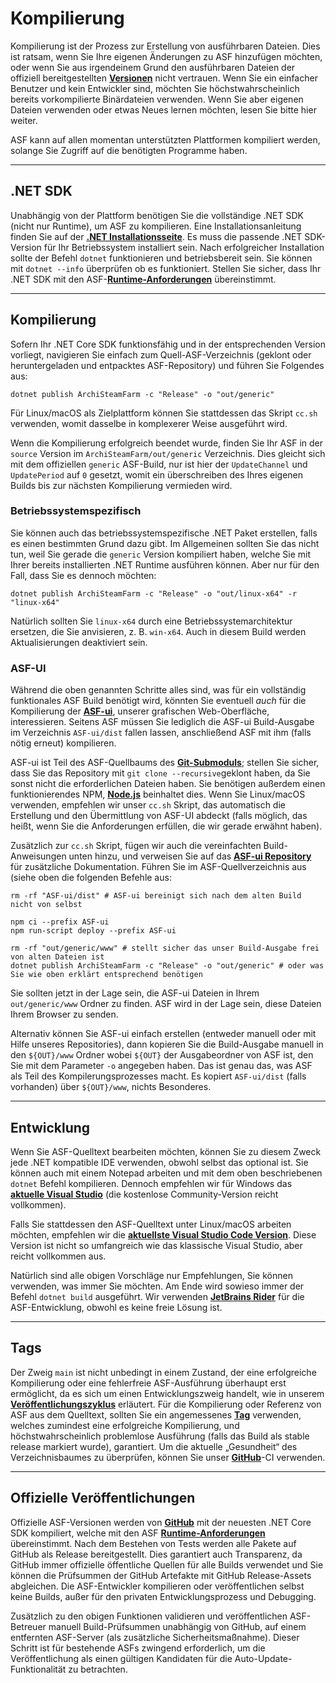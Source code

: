 # Kompilierung

Kompilierung ist der Prozess zur Erstellung von ausführbaren Dateien. Dies ist ratsam, wenn Sie Ihre eigenen Änderungen zu ASF hinzufügen möchten, oder wenn Sie aus irgendeinem Grund den ausführbaren Dateien der offiziell bereitgestellten **[Versionen](https://github.com/JustArchiNET/ArchiSteamFarm/releases)** nicht vertrauen. Wenn Sie ein einfacher Benutzer und kein Entwickler sind, möchten Sie höchstwahrscheinlich bereits vorkompilierte Binärdateien verwenden. Wenn Sie aber eigenen Dateien verwenden oder etwas Neues lernen möchten, lesen Sie bitte hier weiter.

ASF kann auf allen momentan unterstützten Plattformen kompiliert werden, solange Sie Zugriff auf die benötigten Programme haben.

---

## .NET SDK

Unabhängig von der Plattform benötigen Sie die vollständige .NET SDK (nicht nur Runtime), um ASF zu kompilieren. Eine Installationsanleitung finden Sie auf der **[.NET Installationsseite](https://dotnet.microsoft.com/download)**. Es muss die passende .NET SDK-Version für Ihr Betriebssystem installiert sein. Nach erfolgreicher Installation sollte der Befehl `dotnet` funktionieren und betriebsbereit sein. Sie können mit `dotnet --info` überprüfen ob es funktioniert. Stellen Sie sicher, dass Ihr .NET SDK mit den ASF-**[Runtime-Anforderungen](https://github.com/JustArchiNET/ArchiSteamFarm/wiki/Compatibility-de-DE#runtime-anforderungen)** übereinstimmt.

---

## Kompilierung

Sofern Ihr .NET Core SDK funktionsfähig und in der entsprechenden Version vorliegt, navigieren Sie einfach zum Quell-ASF-Verzeichnis (geklont oder heruntergeladen und entpacktes ASF-Repository) und führen Sie Folgendes aus:

```shell
dotnet publish ArchiSteamFarm -c "Release" -o "out/generic"
```

Für Linux/macOS als Zielplattform können Sie stattdessen das Skript `cc.sh` verwenden, womit dasselbe in komplexerer Weise ausgeführt wird.

Wenn die Kompilierung erfolgreich beendet wurde, finden Sie Ihr ASF in der `source` Version im `ArchiSteamFarm/out/generic` Verzeichnis. Dies gleicht sich mit dem offiziellen `generic` ASF-Build, nur ist hier der `UpdateChannel` und `UpdatePeriod` auf `0` gesetzt, womit ein überschreiben des Ihres eigenen Builds bis zur nächsten Kompilierung vermieden wird.

### Betriebssystemspezifisch

Sie können auch das betriebssystemspezifische .NET Paket erstellen, falls es einen bestimmten Grund dazu gibt. Im Allgemeinen sollten Sie das nicht tun, weil Sie gerade die `generic` Version kompiliert haben, welche Sie mit Ihrer bereits installierten .NET Runtime ausführen können. Aber nur für den Fall, dass Sie es dennoch möchten:

```shell
dotnet publish ArchiSteamFarm -c "Release" -o "out/linux-x64" -r "linux-x64"
```

Natürlich sollten Sie `linux-x64` durch eine Betriebssystemarchitektur ersetzen, die Sie anvisieren, z. B. `win-x64`. Auch in diesem Build werden Aktualisierungen deaktiviert sein.

### ASF-UI

Während die oben genannten Schritte alles sind, was für ein vollständig funktionales ASF Build benötigt wird, könnten Sie eventuell *auch* für die Kompilierung der **[ASF-ui](https://github.com/JustArchiNET/ArchiSteamFarm/wiki/IPC#asf-ui)**, unserer grafischen Web-Oberfläche, interessieren. Seitens ASF müssen Sie lediglich die ASF-ui Build-Ausgabe im Verzeichnis `ASF-ui/dist` fallen lassen, anschließend ASF mit ihm (falls nötig erneut) kompilieren.

ASF-ui ist Teil des ASF-Quellbaums des **[Git-Submoduls](https://git-scm.com/book/en/v2/Git-Tools-Submodules)**; stellen Sie sicher, dass Sie das Repository mit `git clone --recursive`geklont haben, da Sie sonst nicht die erforderlichen Dateien haben. Sie benötigen außerdem einen funktionierendes NPM, **[Node.js](https://nodejs.org)** beinhaltet dies. Wenn Sie Linux/macOS verwenden, empfehlen wir unser `cc.sh` Skript, das automatisch die Erstellung und den Übermittlung von ASF-UI abdeckt (falls möglich, das heißt, wenn Sie die Anforderungen erfüllen, die wir gerade erwähnt haben).

Zusätzlich zur `cc.sh` Skript, fügen wir auch die vereinfachten Build-Anweisungen unten hinzu, und verweisen Sie auf das **[ASF-ui Repository](https://github.com/JustArchiNET/ASF-ui)** für zusätzliche Dokumentation. Führen Sie im ASF-Quellverzeichnis aus (siehe oben die folgenden Befehle aus:

```shell
rm -rf "ASF-ui/dist" # ASF-ui bereinigt sich nach dem alten Build nicht von selbst

npm ci --prefix ASF-ui
npm run-script deploy --prefix ASF-ui

rm -rf "out/generic/www" # stellt sicher das unser Build-Ausgabe frei von alten Dateien ist
dotnet publish ArchiSteamFarm -c "Release" -o "out/generic" # oder was Sie wie oben erklärt entsprechend benötigen
```

Sie sollten jetzt in der Lage sein, die ASF-ui Dateien in Ihrem `out/generic/www` Ordner zu finden. ASF wird in der Lage sein, diese Dateien Ihrem Browser zu senden.

Alternativ können Sie ASF-ui einfach erstellen (entweder manuell oder mit Hilfe unseres Repositories), dann kopieren Sie die Build-Ausgabe manuell in den `${OUT}/www` Ordner wobei `${OUT}` der Ausgabeordner von ASF ist, den Sie mit dem Parameter `-o` angegeben haben. Das ist genau das, was ASF als Teil des Kompilerungsprozesses macht. Es kopiert `ASF-ui/dist` (falls vorhanden) über `${OUT}/www`, nichts Besonderes.

---

## Entwicklung

Wenn Sie ASF-Quelltext bearbeiten möchten, können Sie zu diesem Zweck jede .NET kompatible IDE verwenden, obwohl selbst das optional ist. Sie können auch mit einem Notepad arbeiten und mit dem oben beschriebenen `dotnet` Befehl kompilieren. Dennoch empfehlen wir für Windows das **[aktuelle Visual Studio](https://visualstudio.microsoft.com/downloads)** (die kostenlose Community-Version reicht vollkommen).

Falls Sie stattdessen den ASF-Quelltext unter Linux/macOS arbeiten möchten, empfehlen wir die **[aktuellste Visual Studio Code Version](https://code.visualstudio.com/download)**. Diese Version ist nicht so umfangreich wie das klassische Visual Studio, aber reicht vollkommen aus.

Natürlich sind alle obigen Vorschläge nur Empfehlungen, Sie können verwenden, was immer Sie möchten. Am Ende wird sowieso immer der Befehl `dotnet build` ausgeführt. Wir verwenden **[JetBrains Rider](https://www.jetbrains.com/rider)** für die ASF-Entwicklung, obwohl es keine freie Lösung ist.

---

## Tags

Der Zweig `main` ist nicht unbedingt in einem Zustand, der eine erfolgreiche Kompilierung oder eine fehlerfreie ASF-Ausführung überhaupt erst ermöglicht, da es sich um einen Entwicklungszweig handelt, wie in unserem **[Veröffentlichungszyklus](https://github.com/JustArchiNET/ArchiSteamFarm/wiki/Release-cycle-de-DE)** erläutert. Für die Kompilierung oder Referenz von ASF aus dem Quelltext, sollten Sie ein angemessenes **[Tag](https://github.com/JustArchiNET/ArchiSteamFarm/tags)** verwenden, welches zumindest eine erfolgreiche Kompilierung, und höchstwahrscheinlich problemlose Ausführung (falls das Build als stable release markiert wurde), garantiert. Um die aktuelle „Gesundheit“ des Verzeichnisbaumes zu überprüfen, können Sie unser **[GitHub](https://github.com/JustArchiNET/ArchiSteamFarm/actions/workflows/ci.yml?query=branch%3Amain)**-CI verwenden.

---

## Offizielle Veröffentlichungen

Offizielle ASF-Versionen werden von **[GitHub](https://github.com/JustArchiNET/ArchiSteamFarm/actions)** mit der neuesten .NET Core SDK kompiliert, welche mit den ASF **[Runtime-Anforderungen](https://github.com/JustArchiNET/ArchiSteamFarm/wiki/Compatibility-de-DE#runtime-anforderungen)** übereinstimmt. Nach dem Bestehen von Tests werden alle Pakete auf GitHub als Release bereitgestellt. Dies garantiert auch Transparenz, da GitHub immer offizielle öffentliche Quellen für alle Builds verwendet und Sie können die Prüfsummen der GitHub Artefakte mit GitHub Release-Assets abgleichen. Die ASF-Entwickler kompilieren oder veröffentlichen selbst keine Builds, außer für den privaten Entwicklungsprozess und Debugging.

Zusätzlich zu den obigen Funktionen validieren und veröffentlichen ASF-Betreuer manuell Build-Prüfsummen unabhängig von GitHub, auf einem entfernten ASF-Server (als zusätzliche Sicherheitsmaßnahme). Dieser Schritt ist für bestehende ASFs zwingend erforderlich, um die Veröffentlichung als einen gültigen Kandidaten für die Auto-Update-Funktionalität zu betrachten.
